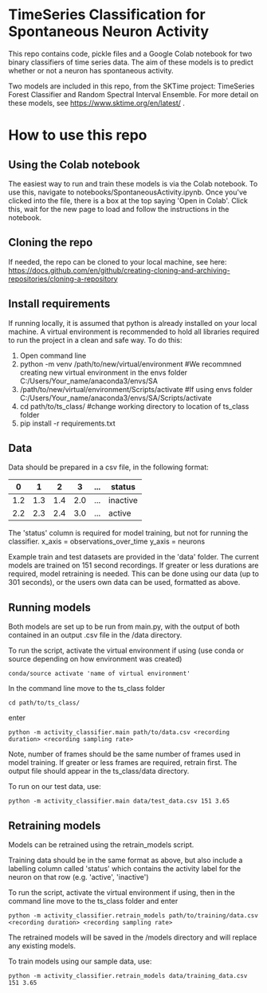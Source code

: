 # TimeSeries Classification for Spontaneous Neuron Activity

This repo contains code, pickle files and a Google Colab notebook for two binary classifiers of time series data. The aim of these models is to predict whether or not a neuron has spontaneous activity.

Two models are included in this repo, from the SKTime project: TimeSeries Forest Classifier and Random Spectral Interval Ensemble. For more detail on these models, see  https://www.sktime.org/en/latest/ .

# How to use this repo

## Using the Colab notebook
The easiest way to run and train these models is via the Colab notebook. To use this, navigate to notebooks/SpontaneousActivity.ipynb. Once you've clicked into the file, there is a box at the top saying 'Open in Colab'. Click this, wait for the new page to load and follow the instructions in the notebook.

## Cloning the repo
If needed, the repo can be cloned to your local machine, see here: https://docs.github.com/en/github/creating-cloning-and-archiving-repositories/cloning-a-repository


## Install requirements
If running locally, it is assumed that python is already installed on your local machine. A virtual environment is recommended to hold all libraries required to run the project in a clean and safe way. To do this:
1. Open command line
2. python -m venv /path/to/new/virtual/environment    #We recommned creating new virtual environment in the envs folder C:/Users/Your_name/anaconda3/envs/SA
4. /path/to/new/virtual/environment/Scripts/activate   #If using envs folder C:/Users/Your_name/anaconda3/envs/SA/Scripts/activate
5. cd path/to/ts_class/   #change working directory to location of ts_class folder
7. pip install -r requirements.txt


## Data
Data should be prepared in a csv file, in the following format:

0 | 1 | 2 | 3 | ... | status
--|---|---|---|-----|-------
1.2|1.3|1.4|2.0| ... | inactive
2.2|2.3|2.4|3.0| ... | active

The 'status' column is required for model training, but not for running the classifier.
x_axis = observations_over_time
y_axis = neurons

Example train and test datasets are provided in the 'data' folder. The current models are trained on 151 second recordings. If greater or less durations are required, model retraining is needed. This can be done using our data (up to 301 seconds), or the users own data can be used, formatted as above.

## Running models
Both models are set up to be run from main.py, with the output of both contained in an output .csv file in the /data directory.

To run the script, activate the virtual environment if using (use conda or source depending on how environment was created)
```commandline
conda/source activate 'name of virtual environment'
```
In the command line move to the ts_class folder 
```commandline
cd path/to/ts_class/
```
enter
 ```commandline
 python -m activity_classifier.main path/to/data.csv <recording duration> <recording sampling rate>
 ```
 Note, number of frames should be the same number of frames used in model training. If greater or less frames are required, retrain first.
 The output file should appear in the ts_class/data directory. 

To run on our test data, use:
```commandline
python -m activity_classifier.main data/test_data.csv 151 3.65
```
 
 
 ## Retraining models
 Models can be retrained using the retrain_models script.
 
 Training data should be in the same format as above, but also include a labelling column called 'status' which contains the activity label for the neuron on that row (e.g. 'active', 'inactive')
 
 To run the script, activate the virtual environment if using, then in the command line move to the ts_class folder and enter
 ```commandline
 python -m activity_classifier.retrain_models path/to/training/data.csv <recording duration> <recording sampling rate>
 ```
 
 The retrained models will be saved in the /models directory and will replace any existing models.

To train models using our sample data, use:
```commandline
python -m activity_classifier.retrain_models data/training_data.csv 151 3.65
```
 
 
 



